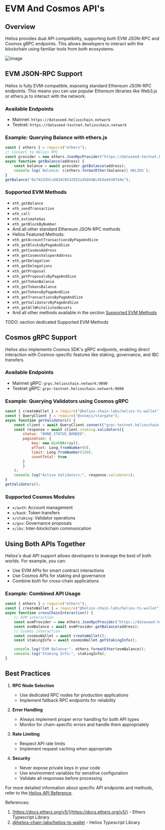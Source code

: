 # EVM And Cosmos API's

## Overview

Helios provides dual API compatibility, supporting both EVM JSON-RPC and Cosmos gRPC endpoints. This allows developers to interact with the blockchain using familiar tools from both ecosystems.

![image](/img/innovate/evm-cosmos-apis.png)

## EVM JSON-RPC Support

Helios is fully EVM-compatible, exposing standard Ethereum JSON-RPC endpoints. This means you can use popular Ethereum libraries like Web3.js or ethers.js to interact with the network.

### Available Endpoints
- Mainnet: `https://dataseed.helioschain.network`
- Testnet: `https://dataseed-testnet.helioschain.network`

### Example: Querying Balance with ethers.js

```js
const { ethers } = require("ethers");
// Connect to Helios RPC
const provider = new ethers.JsonRpcProvider("https://dataseed-testnet.helioschain.network");
async function getBalance(address) {
    const balance = await provider.getBalance(address);
    console.log(`Balance: ${ethers.formatEther(balance)} HELIOS`);
}
getBalance("0x742d35Cc6634C0532925a3b844Bc454e4438f44e");
```

### Supported EVM Methods
- `eth_getBalance`
- `eth_sendTransaction`
- `eth_call`
- `eth_estimateGas`
- `eth_getBlockByNumber`
- And all other standard Ethereum JSON-RPC methods
- Helios Featured Methods:
- `eth_getAccountTransactionsByPageAndSize`
- `eth_getBlocksByPageAndSize`
- `eth_getCosmosAddress`
- `eth_getCosmosValoperAddress`
- `eth_getDelegation`
- `eth_getDelegations`
- `eth_getProposal`
- `eth_getProposalsByPageAndSize`
- `eth_getTokenBalance`
- `eth_getTokensBalance`
- `eth_getTokensByPageAndSize`
- `eth_getTransactionsByPageAndSize`
- `eth_getValidatorsByPageAndSize`
- `eth_getAllWhitelistedAssets`
- And all other methods available in the section [Supported EVM Methods](../json-rpc-methods/quick-start)

TODO: section dedicated Supported EVM Methods

## Cosmos gRPC Support

Helios also implements Cosmos SDK's gRPC endpoints, enabling direct interaction with Cosmos-specific features like staking, governance, and IBC transfers.

### Available Endpoints

- Mainnet gRPC: `grpc.helioschain.network:9090`
- Testnet gRPC: `grpc-testnet.helioschain.network:9090`

### Example: Querying Validators using Cosmos gRPC

```js
const { createWallet } = require("@helios-chain-labs/helios-ts-wallet");
const { QueryClient } = require("@cosmjs/stargate");
async function getValidators() {
    const client = await QueryClient.connect("grpc-testnet.helioschain.network:9090");
    const response = await client.staking.validators({
        status: "BOND_STATUS_BONDED",
        pagination: {
            key: new Uint8Array(),
            offset: Long.fromNumber(0),
            limit: Long.fromNumber(100),
            countTotal: true
        }
        }
    );
    console.log("Active Validators:", response.validators);
}
getValidators();
```

### Supported Cosmos Modules
- `x/auth`: Account management
- `x/bank`: Token transfers
- `x/staking`: Validator operations
- `x/gov`: Governance proposals
- `x/ibc`: Inter-blockchain communication

## Using Both APIs Together

Helios's dual API support allows developers to leverage the best of both worlds. For example, you can:
- Use EVM APIs for smart contract interactions
- Use Cosmos APIs for staking and governance
- Combine both for cross-chain applications

### Example: Combined API Usage

```js
const { ethers } = require("ethers");
const { createWallet } = require("@helios-chain-labs/helios-ts-wallet");
async function crossChainInteraction() {
    // EVM interaction
    const evmProvider = new ethers.JsonRpcProvider("https://dataseed-testnet.helioschain.network");
    const evmBalance = await evmProvider.getBalance(address);
    // Cosmos interaction
    const cosmosWallet = await createWallet();
    const stakingInfo = await cosmosWallet.getStakingInfo();

    console.log("EVM Balance:", ethers.formatEther(evmBalance));
    console.log("Staking Info:", stakingInfo);
}
```

## Best Practices

1. **RPC Node Selection**
   - Use dedicated RPC nodes for production applications
   - Implement fallback RPC endpoints for reliability

2. **Error Handling**
   - Always implement proper error handling for both API types
   - Monitor for chain-specific errors and handle them appropriately

3. **Rate Limiting**
   - Respect API rate limits
   - Implement request caching when appropriate

4. **Security**
   - Never expose private keys in your code
   - Use environment variables for sensitive configuration
   - Validate all responses before processing

For more detailed information about specific API endpoints and methods, refer to the [Helios API Reference](../json-rpc-methods/methods/eth_chainId).

References:

1. [https://docs.ethers.org/v5/](https://docs.ethers.org/v5/) - Ethers Typescript Library
2. [@helios-chain-labs/helios-ts-wallet](https://www.npmjs.com/package/@helios-chain-labs/helios-ts-wallet) - Helios Typescript Library

